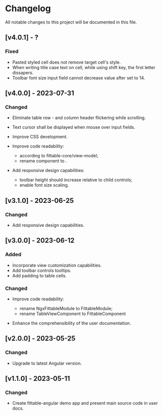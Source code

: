 # Changelog

All notable changes to this project will be documented in this file.

## [v4.0.1] - ?

### Fixed

- Pasted styled cell does not remove target cell's style.
- When writing title case text on cell, while using shift key, the first letter dissapers.
- Toolbar font size input field cannot decrease value after set to 14.

## [v4.0.0] - 2023-07-31

### Changed

- Eliminate table row - and column header flickering while scrolling.

- Text cursor shall be displayed when mouse over input fields.

- Improve CSS development.

- Improve code readability:

  - according to fittable-core/view-model;
  - rename <fit-settings-bar> component to <fit-settingsbar>.

- Add responsive design capabilities:
  - toolbar height should increase relative to child controls;
  - enable font size scaling.

## [v3.1.0] - 2023-06-25

### Changed

- Add responsive design capabilities.

## [v3.0.0] - 2023-06-12

### Added

- Incorporate view customization capabilities.
- Add toolbar controls tooltips.
- Add padding to table cells.

### Changed

- Improve code readability:

  - rename NgxFittableModule to FittableModule;
  - rename TableViewComponent to FittableComponent

- Enhance the comprehensibility of the user documentation.

## [v2.0.0] - 2023-05-25

### Changed

- Upgrade to latest Angular version.

## [v1.1.0] - 2023-05-11

### Changed

- Create fittable-angular demo app and present main source code in user docs.
